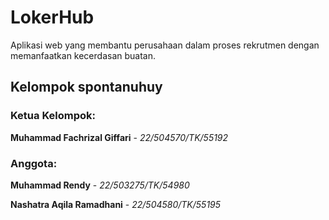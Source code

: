 # LokerHub

Aplikasi web yang membantu perusahaan dalam proses rekrutmen dengan memanfaatkan kecerdasan buatan.

## Kelompok **spontanuhuy**

### Ketua Kelompok:
**Muhammad Fachrizal Giffari** - *22/504570/TK/55192*

### Anggota:

**Muhammad Rendy** - *22/503275/TK/54980*

**Nashatra Aqila Ramadhani** - *22/504580/TK/55195*
